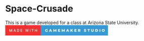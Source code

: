 # Space-Crusade
This is a game developed for a class at Arizona State University.
![alt text](images/testing.jpg)
